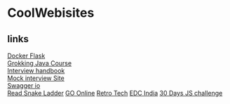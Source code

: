 # CoolWebisites

## links

[Docker Flask](https://www.digitalocean.com/community/tutorials/how-to-build-and-deploy-a-flask-application-using-docker-on-ubuntu-20-04) \
[Grokking Java Course](https://www.educative.io/courses/grokking-coding-interview-patterns-java) \
[Interview handbook](https://www.techinterviewhandbook.org/software-engineering-interview-guide/) \
[Mock interview Site](https://app.igotanoffer.com/coaching/tech/) \
[Swagger io](https://swagger.io/solutions/api-documentation/) \
[Read Snake Ladder](https://workat.tech/machine-coding/practice/snake-and-ladder-problem-zgtac9lxwntg)
[GO Online](https://online-go.com/)
[Retro Tech](https://www.future-forms.com/portfolio-item/sharp-ct-411-lcd-clock-necklace/)
[EDC India](https://ledflashlights.in/collections/general-utility-everyday-carry-led-flashlights)
[30 Days JS challenge](https://javascript30.com/)
<!--
[Link text Here](huhhh)
[Link text Here](huhhh)
[Link text Here](huhhh)
[Link text Here](huhhh)
[Link text Here](huhhh)
[Link text Here](huhhh)
[Link text Here](huhhh)
[Link text Here](huhhh)
-->
